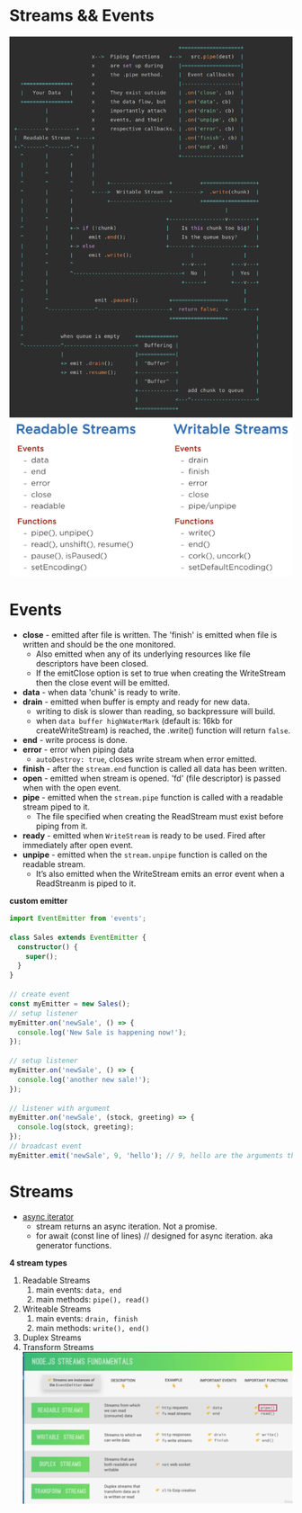 # Streams && Events

<img src="../../../images/stream.png">

<img src="../../../images/stream-events.png">

# Events

- **close** - emitted after file is written. The 'finish' is emitted when file is written and should be the one monitored.
  - Also emitted when any of its underlying resources like file descriptors have been closed.
  - If the emitClose option is set to true when creating the WriteStream then the close event will be emitted.
- **data** - when data 'chunk' is ready to write.
- **drain** - emitted when buffer is empty and ready for new data.
  - writing to disk is slower than reading, so backpressure will build.
  - when `data buffer highWaterMark` (default is: 16kb for createWriteStream) is reached, the .write() function will return `false`.
- **end** - write process is done.
- **error** - error when piping data
  - `autoDestroy: true`, closes write stream when error emitted.
- **finish** - after the `stream.end` function is called all data has been written.
- **open** - emitted when stream is opened. 'fd' (file descriptor) is passed when with the open event.
- **pipe** - emitted when the `stream.pipe` function is called with a readable stream piped to it.
  - The file specified when creating the ReadStream must exist before piping from it.
- **ready** - emitted when `WriteStream` is ready to be used. Fired after immediately after open event.
- **unpipe** - emitted when the `stream.unpipe` function is called on the readable stream.
  - It’s also emitted when the WriteStream emits an error event when a ReadStreanm is piped to it.

**custom emitter**

```ts
import EventEmitter from 'events';

class Sales extends EventEmitter {
  constructor() {
    super();
  }
}

// create event
const myEmitter = new Sales();
// setup listener
myEmitter.on('newSale', () => {
  console.log('New Sale is happening now!');
});

// setup listener
myEmitter.on('newSale', () => {
  console.log('another new sale!');
});

// listener with argument
myEmitter.on('newSale', (stock, greeting) => {
  console.log(stock, greeting);
});
// broadcast event
myEmitter.emit('newSale', 9, 'hello'); // 9, hello are the arguments that will be passed.
```

# Streams

- [async iterator](https://2ality.com/2019/11/nodejs-streams-async-iteration.html)
  - stream returns an async iteration. Not a promise.
  - for await (const line of lines) // designed for async iteration. aka generator functions.

**4 stream types**

1. Readable Streams
   1. main events: `data, end`
   2. main methods: `pipe(), read()`
2. Writeable Streams
   1. main events: `drain, finish`
   2. main methods: `write(), end()`
3. Duplex Streams
4. Transform Streams
   <img src="../../../images/stream.node.png">
